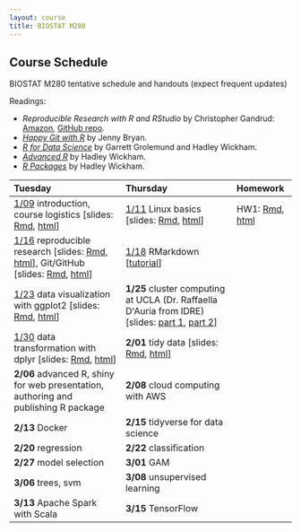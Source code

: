 ```yaml
---
layout: course
title: BIOSTAT M280
---
```


## Course Schedule

BIOSTAT M280 tentative schedule and handouts (expect frequent updates)

Readings:  
* _Reproducible Research with R and RStudio_ by Christopher Gandrud: [Amazon](https://www.amazon.com/Reproducible-Research-Studio-Second-Chapman/dp/1498715370/ref=dp_ob_title_bk), [GitHub repo](https://github.com/christophergandrud/Rep-Res-Book).  
* [_Happy Git with R_](http://happygitwithr.com) by Jenny Bryan.  
* [_R for Data Science_](http://r4ds.had.co.nz) by Garrett Grolemund and Hadley Wickham.  
* [_Advanced R_](http://adv-r.had.co.nz) by Hadley Wickham.  
* [_R Packages_](http://r-pkgs.had.co.nz) by Hadley Wickham.



| Tuesday | Thursday | Homework |
|:-----------|:------------|:------------|
| [1/09](http://hua-zhou.github.io/teaching/biostatm280-2018winter/biostatm280winter2018/2018/01/09/first-day.html) introduction, course logistics \[slides: [Rmd](http://raw.githubusercontent.com/Hua-Zhou/Hua-Zhou.github.io/master/teaching/biostatm280-2018winter/slides/01-intro/intro.Rmd), [html](./slides/01-intro/intro.html)\] | [1/11](http://hua-zhou.github.io/teaching/biostatm280-2018winter/biostatm280winter2018/2018/01/11/week1-day2.html) Linux basics \[slides: [Rmd](http://raw.githubusercontent.com/Hua-Zhou/Hua-Zhou.github.io/master/teaching/biostatm280-2018winter/slides/02-linux/linux.Rmd), [html](./slides/02-linux/linux.html)\] | HW1: [Rmd](http://raw.githubusercontent.com/Hua-Zhou/Hua-Zhou.github.io/master/teaching/biostatm280-2018winter/hw/hw1/hw1.Rmd), [html](./hw/hw1/hw1.html) |  
| [1/16](http://hua-zhou.github.io/teaching/biostatm280-2018winter/biostatm280winter2018/2018/01/16/week2-day1.html) reproducible research \[slides: [Rmd](https://raw.githubusercontent.com/Hua-Zhou/Hua-Zhou.github.io/master/teaching/biostatm280-2018winter/slides/03-repres/repres.Rmd), [html](./slides/03-repres/repres.html)\], Git/GitHub \[slides: [Rmd](http://raw.githubusercontent.com/Hua-Zhou/Hua-Zhou.github.io/master/teaching/biostatm280-2018winter/slides/04-git/git.Rmd), [html](./slides/04-git/git.html)\] | [1/18](http://hua-zhou.github.io/teaching/biostatm280-2018winter/biostatm280winter2018/2018/01/18/week2-day2.html) RMarkdown \[[tutorial](http://rmarkdown.rstudio.com/lesson-1.html)\] |
| [1/23](http://hua-zhou.github.io/teaching/biostatm280-2018winter/biostatm280winter2018/2018/01/23/week3-day1.html) data visualization with ggplot2 \[slides: [Rmd](http://raw.githubusercontent.com/Hua-Zhou/Hua-Zhou.github.io/master/teaching/biostatm280-2018winter/slides/06-ggplot2/ggplot2.Rmd), [html](./slides/06-ggplot2/ggplot2.html)\] | **1/25** cluster computing at UCLA (Dr. Raffaella D'Auria from IDRE) \[slides: [part 1](https://ucla.box.com/s/aky4dflcbtx7ioay0yv5dp0c9y512awa), [part 2](https://ucla.box.com/s/gvge8jtvl7d2dpprjwovqi4rwy1knvq4)\] |
| [1/30](http://hua-zhou.github.io/teaching/biostatm280-2018winter/biostatm280winter2018/2018/01/30/week4-day1.html) data transformation with dplyr \[slides: [Rmd](http://raw.githubusercontent.com/Hua-Zhou/Hua-Zhou.github.io/master/teaching/biostatm280-2018winter/slides/07-dplyr/dplyr.Rmd), [html](./slides/07-dplyr/dplyr.html)\] | **2/01** tidy data \[slides: [Rmd](http://raw.githubusercontent.com/Hua-Zhou/Hua-Zhou.github.io/master/teaching/biostatm280-2018winter/slides/08-tidy/tidy.Rmd), [html](./slides/08-tidy/tidy.html)\]  |
| **2/06** advanced R, shiny for web presentation, authoring and publishing R package | **2/08** cloud computing with AWS |
| **2/13** Docker | **2/15** tidyverse for data science |
| **2/20** regression | **2/22** classification |
| **2/27** model selection | **3/01** GAM |
| **3/06** trees, svm | **3/08** unsupervised learning |
| **3/13** Apache Spark with Scala | **3/15** TensorFlow |
